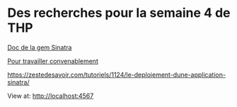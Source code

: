 # Des recherches pour la semaine 4 de THP

[Doc de la gem Sinatra](https://github.com/sinatra/sinatra)


[Pour travailler convenablement](https://www.deezer.com/fr/artist/617)


https://zestedesavoir.com/tutoriels/1124/le-deploiement-dune-application-sinatra/

View at: [http://localhost:4567](http://localhost:4567)
